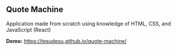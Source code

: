 ## Quote Machine

Application made from scratch using knowledge of HTML, CSS, and JavaScript (React)

**Demo:** https://tesudesu.github.io/quote-machine/
